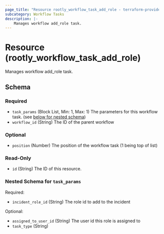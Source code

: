 ```yaml
---
page_title: "Resource rootly_workflow_task_add_role - terraform-provider-rootly"
subcategory: Workflow Tasks
description: |-
    Manages workflow add_role task.
---
```


# Resource (rootly_workflow_task_add_role)

Manages workflow add_role task.

<!-- schema generated by tfplugindocs -->
## Schema

### Required

- `task_params` (Block List, Min: 1, Max: 1) The parameters for this workflow task. (see [below for nested schema](#nestedblock--task_params))
- `workflow_id` (String) The ID of the parent workflow

### Optional

- `position` (Number) The position of the workflow task (1 being top of list)

### Read-Only

- `id` (String) The ID of this resource.

<a id="nestedblock--task_params"></a>
### Nested Schema for `task_params`

Required:

- `incident_role_id` (String) The role id to add to the incident

Optional:

- `assigned_to_user_id` (String) The user id this role is assigned to
- `task_type` (String)
